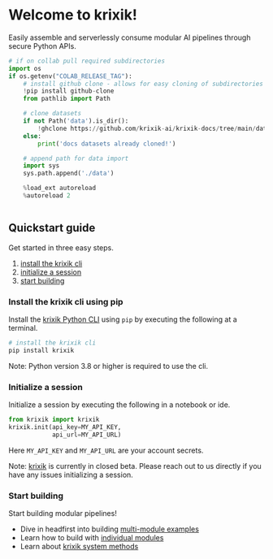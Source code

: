 # Welcome to krixik!

Easily assemble and serverlessly consume modular AI pipelines through secure Python APIs.


```python
# if on collab pull required subdirectories
import os
if os.getenv("COLAB_RELEASE_TAG"): 
    # install github clone - allows for easy cloning of subdirectories
    !pip install github-clone
    from pathlib import Path 

    # clone datasets
    if not Path('data').is_dir():
        !ghclone https://github.com/krixik-ai/krixik-docs/tree/main/data
    else:
        print('docs datasets already cloned!')

    # append path for data import
    import sys
    sys.path.append('./data') 

    %load_ext autoreload
    %autoreload 2
```


```python

```

## Quickstart guide

Get started in three easy steps.

1.  [install the krixik cli](#install-the-krixik-cli)
2.  [initialize a session](#initialize-a-session)
3.  [start building](#start-building)

### Install the krixik cli using pip

Install the [krixik Python CLI](https://github.com/krixik-ai/krixik-cli) using `pip` by executing the following at a terminal.

```python
# install the krixik cli
pip install krixik
```

Note: Python version 3.8 or higher is required to use the cli.

### Initialize a session

Initialize a session by executing the following in a notebook or ide.

```python
from krixik import krixik
krixik.init(api_key=MY_API_KEY, 
            api_url=MY_API_URL)
```

Here  `MY_API_KEY` and `MY_API_URL` are your account secrets.

Note: [krixik](https://github.com/krixik-ai/krixik-cli) is currently in closed beta.  Please reach out to us directly if you have any issues initializing a session.

### Start building

Start building modular pipelines!

- Dive in headfirst into building [multi-module examples](examples/overview.md)
- Learn how to build with [individual modules](modules/overview.md)
- Learn about [krixik system methods](system/overview.md)
